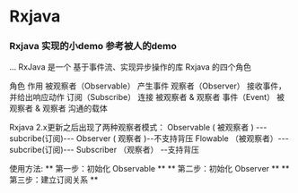 # Rxjava

### Rxjava 实现的小demo 参考被人的demo
...  RxJava 是一个 基于事件流、实现异步操作的库
Rxjava 的四个角色

角色	                作用
被观察者（Observable）	产生事件
观察者（Observer）	    接收事件，并给出响应动作
订阅（Subscribe）	    连接 被观察者 & 观察者
事件（Event）	        被观察者 & 观察者 沟通的载体

Rxjava 2.x更新之后出现了两种观察者模式：
Observable ( 被观察者 ) ---subcribe(订阅)--- Observer ( 观察者 )--不支持背压
Flowable （被观察者）---subcribe(订阅)--- Subscriber （观察者） --支持背压

使用方法:
** 第一步：初始化 Observable **
** 第二步：初始化 Observer **
** 第三步：建立订阅关系 **



